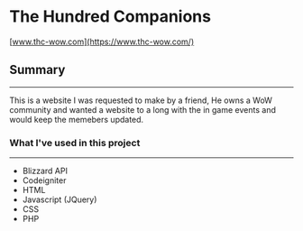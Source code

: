 # The Hundred Companions
[www.thc-wow.com](https://www.thc-wow.com/)

## Summary
---
This is a website I was requested to make by a friend, He owns a WoW community and wanted a website to a long with the in game events and would keep the memebers updated.

### What I've used in this project
---

+ Blizzard API
+ Codeigniter
+ HTML
+ Javascript (JQuery)
+ CSS
+ PHP
